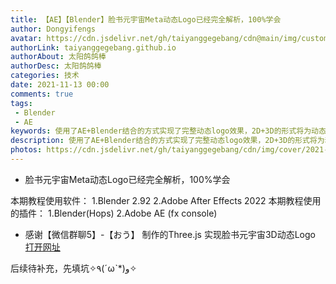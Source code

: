 ```yaml
---
title: 【AE】【Blender】脸书元宇宙Meta动态Logo已经完全解析，100%学会
author: Dongyifengs
avatar: https://cdn.jsdelivr.net/gh/taiyanggegebang/cdn@main/img/custom/avatar.jpg
authorLink: taiyanggegebang.github.io
authorAbout: 太阳鸽鸽棒
authorDesc: 太阳鸽鸽棒
categories: 技术
date: 2021-11-13 00:00
comments: true
tags: 
 - Blender
 - AE
keywords: 使用了AE+Blender结合的方式实现了完整动态logo效果，2D+3D的形式将为动态设计增添更多可能.
description: 使用了AE+Blender结合的方式实现了完整动态logo效果，2D+3D的形式将为动态设计增添更多可能.
photos: https://cdn.jsdelivr.net/gh/taiyanggegebang/cdn/img/cover/2021-11-13.webp
---
```


 - 脸书元宇宙Meta动态Logo已经完全解析，100%学会

 本期教程使用软件：
    1.Blender 2.92
    2.Adobe After Effects 2022
 本期教程使用的插件：
    1.Blender(Hops)
    2.Adobe AE (fx console)


   - 感谢【微信群聊5】-【おう】 制作的Three.js 实现脸书元宇宙3D动态Logo
   [打开网址](https://juejin.cn/post/7031893833163997220)




后续待补充，先填坑✧٩(ˊωˋ*)و✧

